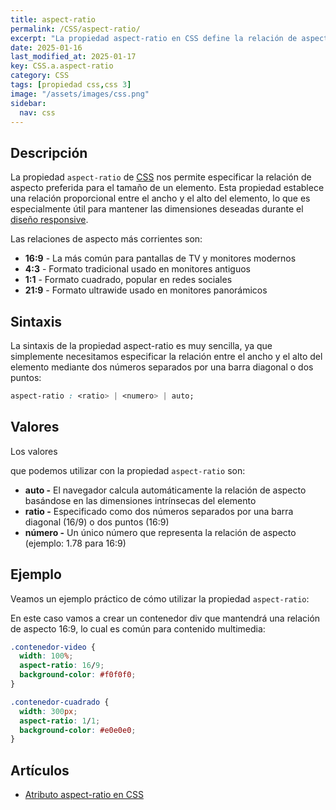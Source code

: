 ```yaml
---
title: aspect-ratio
permalink: /CSS/aspect-ratio/
excerpt: "La propiedad aspect-ratio en CSS define la relación de aspecto de un elemento."
date: 2025-01-16
last_modified_at: 2025-01-17
key: CSS.a.aspect-ratio
category: CSS
tags: [propiedad css,css 3]
image: "/assets/images/css.png"
sidebar:
  nav: css
---
```


## Descripción


La propiedad `aspect-ratio` de [CSS](https://www.manualweb.net/css/) nos permite especificar la relación de aspecto preferida para el tamaño de un elemento. Esta propiedad establece una relación proporcional entre el ancho y el alto del elemento, lo que es especialmente útil para mantener las dimensiones deseadas durante el [diseño responsive](https://arquitectoit.com/front/layout-adaptable-en-disenos-sensibles/).


Las relaciones de aspecto más corrientes son:

- **16:9** - La más común para pantallas de TV y monitores modernos
- **4:3** - Formato tradicional usado en monitores antiguos
- **1:1** - Formato cuadrado, popular en redes sociales
- **21:9** - Formato ultrawide usado en monitores panorámicos

## Sintaxis


La sintaxis de la propiedad aspect-ratio es muy sencilla, ya que simplemente necesitamos especificar la relación entre el ancho y el alto del elemento mediante dos números separados por una barra diagonal o dos puntos:


```css
aspect-ratio : <ratio> | <numero> | auto;
```


## Valores


Los valores


que podemos utilizar con la propiedad `aspect-ratio` son:

- **auto -** El navegador calcula automáticamente la relación de aspecto basándose en las dimensiones intrínsecas del elemento
- **ratio -** Especificado como dos números separados por una barra diagonal (16/9) o dos puntos (16:9)
- **número -** Un único número que representa la relación de aspecto (ejemplo: 1.78 para 16:9)

## Ejemplo


Veamos un ejemplo práctico de cómo utilizar la propiedad `aspect-ratio`:


En este caso vamos a crear un contenedor div que mantendrá una relación de aspecto 16:9, lo cual es común para contenido multimedia:


```css
.contenedor-video {
  width: 100%;
  aspect-ratio: 16/9;
  background-color: #f0f0f0;
}

.contenedor-cuadrado {
  width: 300px;
  aspect-ratio: 1/1;
  background-color: #e0e0e0;
}
```


## Artículos

- [Atributo aspect-ratio en CSS](https://lineadecodigo.com/css/propiedad-aspect-ratio-de-css/)
